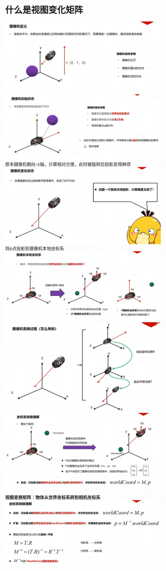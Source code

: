 # 什么是视图变化矩阵
![输入图片说明](/imgs/2024-11-01/vqNFhUddJPl5RxED.png)
![输入图片说明](/imgs/2024-11-01/IY1DPBaTawXDzC5Q.png)
原本摄像机朝向-z轴，计算相对方便，此时被旋转后投影变得麻烦
![输入图片说明](/imgs/2024-11-01/I4IEwdp9QVlUiRkU.png)
将p点投影到摄像机本地坐标系
![输入图片说明](/imgs/2024-11-01/jtjiXTi224lcSlnG.png)
![输入图片说明](/imgs/2024-11-01/DP2m227RrAnzYTYK.png)
![输入图片说明](/imgs/2024-11-01/PKvai9xpnVaEeSau.png)

**视图变换矩阵：物体从世界坐标系转到相机坐标系**
![输入图片说明](/imgs/2024-11-01/kANY1vnTxj9tmDeD.png)
<!--stackedit_data:
eyJoaXN0b3J5IjpbLTEwMjE2NDg3NDksNzAzNDg3MzEwLC0xMT
kxNDA2MDY2LDQwNjA4NTU3OV19
-->